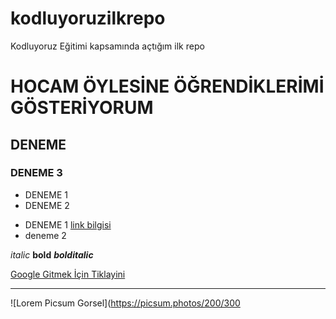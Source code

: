 # kodluyoruzilkrepo
Kodluyoruz Eğitimi kapsamında açtığım ilk repo
# HOCAM ÖYLESİNE ÖĞRENDİKLERİMİ GÖSTERİYORUM
## DENEME
### DENEME 3
- DENEME 1
- DENEME 2

* DENEME 1 [link bilgisi](https://kodluyoruz.org)
* deneme 2

*italic* **bold** ***bolditalic***

[Google Gitmek İçin Tiklayini](https://google.com)

-----------------------------------------------------------------------------------------------------------------

![Lorem Picsum Gorsel](https://picsum.photos/200/300
